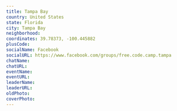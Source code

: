 ```yaml
---
title: Tampa Bay
country: United States
state: Florida
city: Tampa Bay
neighborhood: 
coordinates: 39.78373, -100.445882
plusCode:
socialName: Facebook
socialURL: https://www.facebook.com/groups/free.code.camp.tampa
chatName:
chatURL:
eventName:
eventURL:
leaderName:
leaderURL:
oldPhoto: 
coverPhoto:
---
```

